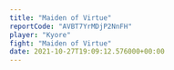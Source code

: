 ```yaml
---
title: "Maiden of Virtue"
reportCode: "AVBT7YrMDjP2NnFH"
player: "Kyore"
fight: "Maiden of Virtue"
date: 2021-10-27T19:09:12.576000+00:00
---
```

